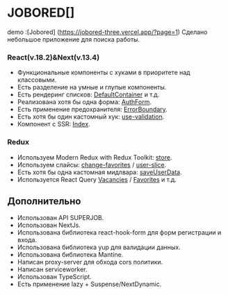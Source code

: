 # JOBORED[]
demo :[Jobored] (https://jobored-three.vercel.app/?page=1)
Сделано небольшое приложение для поиска работы.

### React(v.18.2)&Next(v.13.4)

-   Функциональные компоненты c хуками в приоритете над классовыми.
-   Есть разделение на умные и глупые компоненты.
-   Есть рендеринг списков: [DefaultContainer](https://github.com/Barnied99/Jobored/blob/main/src/components/common/component/ui/DefaultContainer/index.tsx) и т.д.
-   Реализована хотя бы одна форма: [AuthForm](https://github.com/Barnied99/Jobored/blob/main/src/components/auth/api/localauth/index.tsx).
-   Есть применение предохранителя: [ErrorBoundary](https://github.com/Barnied99/Jobored/blob/main/src/components/ErrorBoundary/ErrorBoundary.tsx).
-   Есть хотя бы один кастомный хук: [use-validation](https://github.com/Barnied99/Jobored/blob/main/src/utills/use-validation.ts).
-   Компонент с SSR: [Index](https://github.com/Barnied99/Jobored/blob/main/src/pages/index.tsx).

### Redux

-   Используем Modern Redux with Redux Toolkit: [store](https://github.com/Barnied99/Jobored/blob/main/src/store/store/store.ts).
-   Используем слайсы: [change-favorites](https://github.com/Barnied99/Jobored/blob/main/src/store/slice/change-favorite.ts) / 
[user-slice](https://github.com/Barnied99/Jobored/blob/main/src/store/slice/user-slice.ts).
-   Есть хотя бы одна кастомная мидлвара: [saveUserData](https://github.com/Barnied99/Jobored/blob/main/src/store/store/saveUserData.ts).
-   Используется React Query [Vacancies](https://github.com/Barnied99/Jobored/blob/main/src/pages/vacancies.tsx) /
[Favorites](https://github.com/Barnied99/Jobored/blob/main/src/pages/favorites.tsx) и т.д.

## Дополнительно
- Использован API SUPERJOB.
- Использован NextJs.
- Использована библиотека react-hook-form для форм регистрации и входа.
- Использована библиотека yup для валидации данных.
- Использована библиотека Mantine.
- Написан proxy-server для обхода cors политики.
- Написан serviceworker.
- Использован TypeScript.
- Есть применение lazy + Suspense/NextDynamic.




